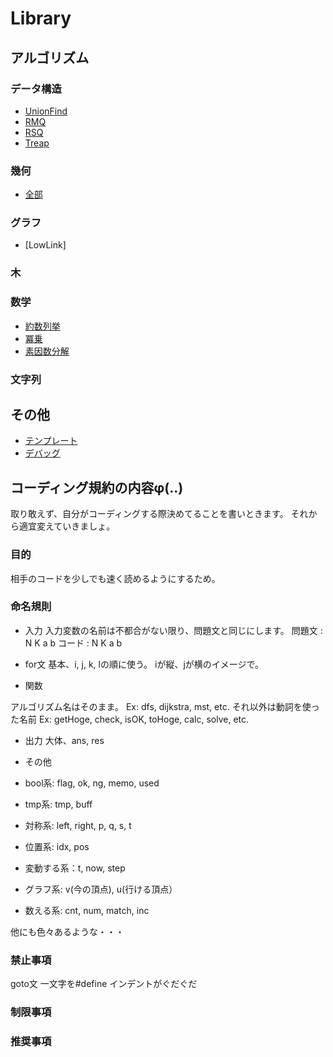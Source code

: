 # Library

## アルゴリズム

### データ構造

- [UnionFind](https://github.com/Yoshiakira11/Library/blob/master/DataStructure/UnionFind.cpp)
- [RMQ](https://github.com/Yoshiakira11/Library/blob/master/DataStructure/RMQ.cpp)
- [RSQ](https://github.com/Yoshiakira11/Library/blob/master/DataStructure/RSQ.cpp)
- [Treap](https://github.com/Yoshiakira11/Library/blob/master/DataStructure/Treap.cpp)

### 幾何

- [全部](https://github.com/Yoshiakira11/Library/blob/master/Geometry/All.cpp)

### グラフ

- [LowLink]

### 木

### 数学

- [約数列挙](https://github.com/Yoshiakira11/Library/blob/master/Math/Divisor.cpp)
- [冪乗](https://github.com/Yoshiakira11/Library/blob/master/Math/Power.cpp)
- [素因数分解](https://github.com/Yoshiakira11/Library/blob/master/Math/PrimeFactor.cpp)

### 文字列

## その他

- [テンプレート](https://github.com/Yoshiakira11/Library/blob/master/Other/template.cpp)
- [デバッグ](https://github.com/Yoshiakira11/Library/blob/master/Other/debug.cpp)

## コーディング規約の内容φ(..)
取り敢えず、自分がコーディングする際決めてることを書いときます。
それから適宜変えていきましょ。

### 目的
相手のコードを少しでも速く読めるようにするため。

### 命名規則

- 入力
入力変数の名前は不都合がない限り、問題文と同じにします。
問題文 : N K a b
コード : N K a b

- for文
基本、i, j, k, lの順に使う。
iが縦、jが横のイメージで。

- 関数

アルゴリズム名はそのまま。
Ex: dfs, dijkstra, mst, etc.
それ以外は動詞を使った名前
Ex: getHoge, check, isOK, toHoge, calc, solve, etc.

- 出力
大体、ans, res

- その他
 - bool系: flag, ok, ng, memo, used
 - tmp系: tmp, buff
 - 対称系: left, right, p, q, s, t
 - 位置系: idx, pos
 - 変動する系：t, now, step
 - グラフ系: v(今の頂点), u(行ける頂点）
 - 数える系: cnt, num, match, inc

他にも色々あるような・・・

### 禁止事項

goto文
一文字を#define
インデントがぐだぐだ

### 制限事項


### 推奨事項


